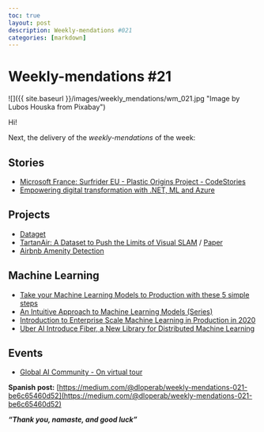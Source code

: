 ```yaml
---
toc: true
layout: post
description: Weekly-mendations #021
categories: [markdown]
---
```

# Weekly-mendations #21

![]({{ site.baseurl }}/images/weekly_mendations/wm_021.jpg "Image by Lubos Houska from Pixabay")

Hi!

Next, the delivery of the *weekly-mendations* of the week:

## Stories

- [Microsoft France: Surfrider EU - Plastic Origins Project - CodeStories](https://www.youtube.com/watch?v=eXS3OFTU3t8&feature=youtu.be&t=70)
- [Empowering digital transformation with .NET, ML and Azure](https://www.youtube.com/watch?v=SriyUJEpMAU)

## Projects

- [Dataget](https://github.com/cgarciae/dataget)
- [TartanAir: A Dataset to Push the Limits of Visual SLAM](http://theairlab.org/tartanair-dataset/) / [Paper](https://arxiv.org/abs/2003.14338)
- [Airbnb Amenity Detection](https://airbnb-amenity-detection.appspot.com/)

## Machine Learning

- [Take your Machine Learning Models to Production with these 5 simple steps](https://mlwhiz.com/blog/2019/12/25/prod/)
- [An Intuitive Approach to Machine Learning Models (Series)](https://channel9.msdn.com/Shows/AI-Show/An-Intuitive-Approach-to-Machine-Learning-Models-Part-1-of-4)
- [Introduction to Enterprise Scale Machine Learning in Production in 2020](https://www.youtube.com/watch?v=HrNc0zw2-5k)
- [Uber AI Introduce Fiber, a New Library for Distributed Machine Learning](https://www.infoq.com/news/2020/04/uber-fiber-distributed-ml/)

## Events

- [Global AI Community - On virtual tour](https://www.youtube.com/playlist?list=PLMjtoLHNjR0uRFRoaBHPgiAo6gWBNaaZh)

**Spanish post:** [https://medium.com/@dloperab/weekly-mendations-021-be6c65460d52](https://medium.com/@dloperab/weekly-mendations-021-be6c65460d52)

***“Thank you, namaste, and good luck”***

